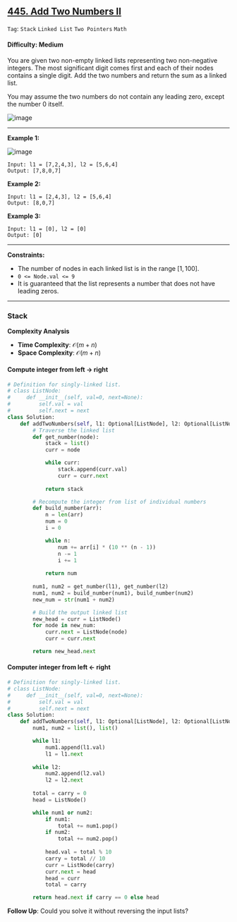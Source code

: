 ## [445. Add Two Numbers II](https://leetcode.com/problems/add-two-numbers-ii)

```Tag```: ```Stack``` ```Linked List``` ```Two Pointers``` ```Math```

#### Difficulty: Medium

You are given two non-empty linked lists representing two non-negative integers. The most significant digit comes first and each of their nodes contains a single digit. Add the two numbers and return the sum as a linked list.

You may assume the two numbers do not contain any leading zero, except the number 0 itself.

![image](https://github.com/quananhle/Python/assets/35042430/f5f99783-5ec2-46a8-8d04-3a19eb53d1c3)

---

__Example 1:__

![image](https://assets.leetcode.com/uploads/2021/04/09/sumii-linked-list.jpg)
```
Input: l1 = [7,2,4,3], l2 = [5,6,4]
Output: [7,8,0,7]
```

__Example 2:__
```
Input: l1 = [2,4,3], l2 = [5,6,4]
Output: [8,0,7]
```

__Example 3:__
```
Input: l1 = [0], l2 = [0]
Output: [0]
```

---

__Constraints:__

- The number of nodes in each linked list is in the range $[1, 100]$.
- ```0 <= Node.val <= 9```
- It is guaranteed that the list represents a number that does not have leading zeros.

---

### Stack

__Complexity Analysis__

- __Time Complexity__: $\mathcal{O}(m+n)$
- __Space Complexity__: $\mathcal{O}(m+n)$

#### Compute integer from left -> right

```Python
# Definition for singly-linked list.
# class ListNode:
#     def __init__(self, val=0, next=None):
#         self.val = val
#         self.next = next
class Solution:
    def addTwoNumbers(self, l1: Optional[ListNode], l2: Optional[ListNode]) -> Optional[ListNode]:
        # Traverse the linked list
        def get_number(node):
            stack = list()
            curr = node

            while curr:
                stack.append(curr.val)
                curr = curr.next
            
            return stack

        # Recompute the integer from list of individual numbers 
        def build_number(arr):
            n = len(arr)
            num = 0
            i = 0

            while n:
                num += arr[i] * (10 ** (n - 1))
                n -= 1
                i += 1
            
            return num
        
        num1, num2 = get_number(l1), get_number(l2)
        num1, num2 = build_number(num1), build_number(num2)
        new_num = str(num1 + num2)

        # Build the output linked list
        new_head = curr = ListNode()
        for node in new_num:
            curr.next = ListNode(node)
            curr = curr.next

        return new_head.next
```

#### Computer integer from left <- right

```Python
# Definition for singly-linked list.
# class ListNode:
#     def __init__(self, val=0, next=None):
#         self.val = val
#         self.next = next
class Solution:
    def addTwoNumbers(self, l1: Optional[ListNode], l2: Optional[ListNode]) -> Optional[ListNode]:
        num1, num2 = list(), list()

        while l1:
            num1.append(l1.val)
            l1 = l1.next
        
        while l2:
            num2.append(l2.val)
            l2 = l2.next
        
        total = carry = 0
        head = ListNode()

        while num1 or num2:
            if num1:
                total += num1.pop()
            if num2:
                total += num2.pop()
            
            head.val = total % 10
            carry = total // 10
            curr = ListNode(carry)
            curr.next = head
            head = curr
            total = carry

        return head.next if carry == 0 else head
```

__Follow Up__: Could you solve it without reversing the input lists?
